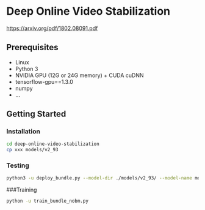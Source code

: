 # Deep Online Video Stabilization
https://arxiv.org/pdf/1802.08091.pdf

## Prerequisites
- Linux
- Python 3
- NVIDIA GPU (12G or 24G memory) + CUDA cuDNN
- tensorflow-gpu==1.3.0
- numpy
- ...

## Getting Started
### Installation
```bash
cd deep-online-video-stabilization
cp xxx models/v2_93
```

### Testing
```bash
python3 -u deploy_bundle.py --model-dir ./models/v2_93/ --model-name model-80000 --before-ch 31 --deploy-vis --gpu_memory_fraction 0.9 --output-dir ./output/v2_93/Regular  --test-list /home/ubuntu/Regular/Regular/list.txt --prefix /home/ubuntu/Regular/Regular;
```

###Training
```bash
python -u train_bundle_nobm.py
```
